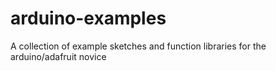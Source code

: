 # arduino-examples
A collection of example sketches and function libraries for the arduino/adafruit novice

